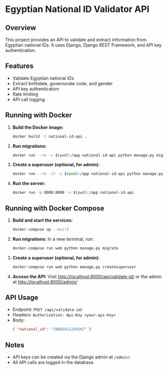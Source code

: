 # Egyptian National ID Validator API

## Overview
This project provides an API to validate and extract information from Egyptian national IDs. It uses Django, Django REST Framework, and API key authentication.

## Features
- Validate Egyptian national IDs
- Extract birthdate, governorate code, and gender
- API key authentication
- Rate limiting
- API call logging

## Running with Docker

1. **Build the Docker image:**
   ```sh
   docker build -t national-id-api .
   ```
2. **Run migrations:**
   ```sh
   docker run --rm -v $(pwd):/app national-id-api python manage.py migrate
   ```
3. **Create a superuser (optional, for admin):**
   ```sh
   docker run --rm -it -v $(pwd):/app national-id-api python manage.py createsuperuser
   ```
4. **Run the server:**
   ```sh
   docker run -p 8000:8000 -v $(pwd):/app national-id-api
   ```

## Running with Docker Compose

1. **Build and start the services:**
   ```sh
   docker-compose up --build
   ```
2. **Run migrations:**
   In a new terminal, run:
   ```sh
   docker-compose run web python manage.py migrate
   ```
3. **Create a superuser (optional, for admin):**
   ```sh
   docker-compose run web python manage.py createsuperuser
   ```
4. **Access the API:**
   Visit [http://localhost:8000/api/validate-id/](http://localhost:8000/api/validate-id/) or the admin at [http://localhost:8000/admin/](http://localhost:8000/admin/)

## API Usage
- Endpoint: `POST /api/validate-id/`
- Headers: `Authorization: Api-Key <your-api-key>`
- Body:
  ```json
  { "national_id": "29001011234567" }
  ```

## Notes
- API keys can be created via the Django admin at `/admin/`.
- All API calls are logged in the database. 
